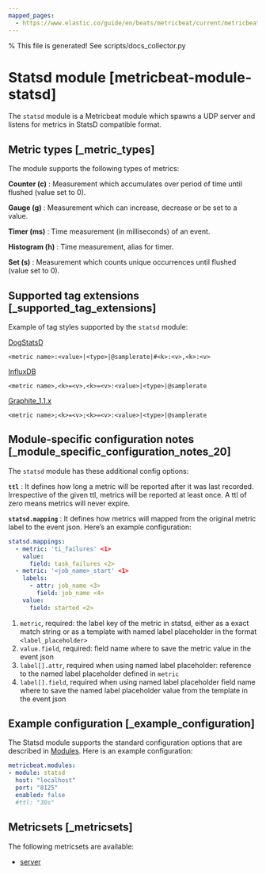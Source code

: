 ```yaml
---
mapped_pages:
  - https://www.elastic.co/guide/en/beats/metricbeat/current/metricbeat-module-statsd.html
---
```


% This file is generated! See scripts/docs_collector.py

# Statsd module [metricbeat-module-statsd]

The `statsd` module is a Metricbeat module which spawns a UDP server and listens for metrics in StatsD compatible format.

## Metric types [_metric_types]

The module supports the following types of metrics:

**Counter (c)**
:   Measurement which accumulates over period of time until flushed (value set to 0).

**Gauge (g)**
:   Measurement which can increase, decrease or be set to a value.

**Timer (ms)**
:   Time measurement (in milliseconds) of an event.

**Histogram (h)**
:   Time measurement, alias for timer.

**Set (s)**
:   Measurement which counts unique occurrences until flushed (value set to 0).


## Supported tag extensions [_supported_tag_extensions]

Example of tag styles supported by the `statsd` module:

[DogStatsD](https://docs.datadoghq.com/developers/dogstatsd/datagram_shell/?tab=metrics#the-dogstatsd-protocol)

`<metric name>:<value>|<type>|@samplerate|#<k>:<v>,<k>:<v>`

[InfluxDB](https://github.com/influxdata/telegraf/blob/master/plugins/inputs/statsd/README.md#influx-statsd)

`<metric name>,<k>=<v>,<k>=<v>:<value>|<type>|@samplerate`

[Graphite_1.1.x](https://graphite.readthedocs.io/en/latest/tags.html#graphite-tag-support)

`<metric name>;<k>=<v>;<k>=<v>:<value>|<type>|@samplerate`


## Module-specific configuration notes [_module_specific_configuration_notes_20]

The `statsd` module has these additional config options:

**`ttl`**
:   It defines how long a metric will be reported after it was last recorded. Irrespective of the given ttl, metrics will be reported at least once. A ttl of zero means metrics will never expire.

**`statsd.mapping`**
:   It defines how metrics will mapped from the original metric label to the event json. Here’s an example configuration:

```yaml
statsd.mappings:
  - metric: 'ti_failures' <1>
    value:
      field: task_failures <2>
  - metric: '<job_name>_start' <1>
    labels:
      - attr: job_name <3>
        field: job_name <4>
    value:
      field: started <2>
```

1. `metric`, required: the label key of the metric in statsd, either as a exact match string or as a template with named label placeholder in the format `<label_placeholder>`
2. `value.field`, required: field name where to save the metric value in the event json
3. `label[].attr`, required when using named label placeholder: reference to the named label placeholder defined in `metric`
4. `label[].field`, required when using named label placeholder field name where to save the named label placeholder value from the template in the event json


## Example configuration [_example_configuration]

The Statsd module supports the standard configuration options that are described in [Modules](/reference/metricbeat/configuration-metricbeat.md). Here is an example configuration:

```yaml
metricbeat.modules:
- module: statsd
  host: "localhost"
  port: "8125"
  enabled: false
  #ttl: "30s"
```


## Metricsets [_metricsets]

The following metricsets are available:

* [server](/reference/metricbeat/metricbeat-metricset-statsd-server.md)
